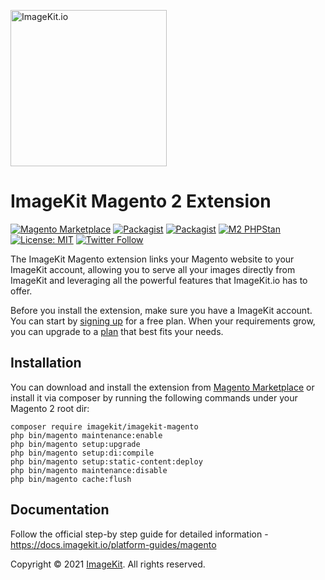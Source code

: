 [<img width="250" alt="ImageKit.io" src="https://raw.githubusercontent.com/imagekit-developer/imagekit-javascript/master/assets/imagekit-light-logo.svg"/>](https://imagekit.io)

# ImageKit Magento 2 Extension

[![Magento Marketplace](https://img.shields.io/badge/Magento-Marketplace-orange)](https://marketplace.magento.com/imagekit-imagekit-magento.html)
[![Packagist](https://img.shields.io/packagist/v/imagekit/imagekit-magento.svg)](https://packagist.org/packages/imagekit/imagekit-magento) 
[![Packagist](https://img.shields.io/packagist/dt/imagekit/imagekit-magento.svg)](https://packagist.org/packages/imagekit/imagekit-magento) 
[![M2 PHPStan](https://github.com/imagekit-developer/imagekit-magento/actions/workflows/phpstan.yml/badge.svg)](https://github.com/imagekit-developer/imagekit-magento/actions/workflows/phpstan.yml)
[![License: MIT](https://img.shields.io/badge/License-MIT-yellow.svg)](https://opensource.org/licenses/MIT)
[![Twitter Follow](https://img.shields.io/twitter/follow/imagekitio?label=Follow&style=social)](https://twitter.com/ImagekitIo)


The ImageKit Magento extension links your Magento website to your ImageKit account, allowing you to serve all your images directly from ImageKit and leveraging all the powerful features that ImageKit.io has to offer.

Before you install the extension, make sure you have a ImageKit account. You can start by [signing up](https://imagekit.io/registration) for a free plan. When your requirements grow, you can upgrade to a [plan](https://imagekit.io/plans/) that best fits your needs.

## Installation

You can download and install the extension from [Magento Marketplace](https://marketplace.magento.com/imagekit-imagekit-magento.html) or install it via composer by running the following commands under your Magento 2 root dir:

```
composer require imagekit/imagekit-magento
php bin/magento maintenance:enable
php bin/magento setup:upgrade
php bin/magento setup:di:compile
php bin/magento setup:static-content:deploy
php bin/magento maintenance:disable
php bin/magento cache:flush
```

## Documentation
Follow the official step-by step guide for detailed information - https://docs.imagekit.io/platform-guides/magento


Copyright © 2021 [ImageKit](https://imagekit.io/). All rights reserved.

